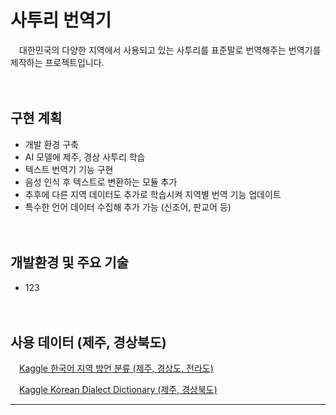 # 사투리 번역기
　대한민국의 다양한 지역에서 사용되고 있는 사투리를 표준말로 번역해주는 번역기를 제작하는 프로젝트입니다.

　

## 구현 계획
- 개발 환경 구축
- AI 모델에 제주, 경상 사투리 학습
- 텍스트 번역기 기능 구현
- 음성 인식 후 텍스트로 변환하는 모듈 추가
- 추후에 다른 지역 데이터도 추가로 학습시켜 지역별 번역 기능 업데이트
- 특수한 언어 데이터 수집해 추가 가능 (신조어, 판교어 등)


　


## 개발환경 및 주요 기술
- 123

　



## 사용 데이터 (제주, 경상북도)
　[Kaggle 한국어 지역 방언 분류 (제주, 경상도, 전라도)](https://www.kaggle.com/competitions/hai2023summer/overview)

　[Kaggle Korean Dialect Dictionary (제주, 경상북도)](https://www.kaggle.com/datasets/daraejang/korean-dialect-dictionary)

---

